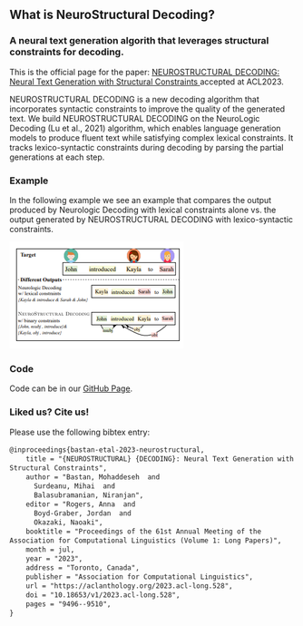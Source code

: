## What is NeuroStructural Decoding?
### A neural text generation algorith that leverages structural constraints for decoding.


This is the official page for the paper: <a href='https://aclanthology.org/2023.acl-long.528.pdf'> NEUROSTRUCTURAL DECODING: Neural Text Generation with Structural Constraints </a>  accepted at ACL2023.


NEUROSTRUCTURAL DECODING is a new decoding algorithm that incorporates syntactic constraints to improve the quality of the generated text. We build NEUROSTRUCTURAL DECODING on the NeuroLogic Decoding (Lu et al., 2021) algorithm, which enables language generation models to produce fluent text while satisfying complex lexical constraints. It tracks lexico-syntactic constraints  during decoding by parsing the partial generations at each step.

### Example
In the following example we see an example that compares the output produced by Neurologic Decoding with lexical constraints alone vs. the output generated by NEUROSTRUCTURAL DECODING with lexico-syntactic constraints.

<img src="assets/img/example.png" alt="Image of NeuroStructuralDecoding"/>

### Code
Code can be in our <a href='https://github.com/StonyBrookNLP/NeuroStructuralDecoding'> GitHub Page</a>.



### Liked us? Cite us!

Please use the following bibtex entry:
```
@inproceedings{bastan-etal-2023-neurostructural,
    title = "{NEUROSTRUCTURAL} {DECODING}: Neural Text Generation with Structural Constraints",
    author = "Bastan, Mohaddeseh  and
      Surdeanu, Mihai  and
      Balasubramanian, Niranjan",
    editor = "Rogers, Anna  and
      Boyd-Graber, Jordan  and
      Okazaki, Naoaki",
    booktitle = "Proceedings of the 61st Annual Meeting of the Association for Computational Linguistics (Volume 1: Long Papers)",
    month = jul,
    year = "2023",
    address = "Toronto, Canada",
    publisher = "Association for Computational Linguistics",
    url = "https://aclanthology.org/2023.acl-long.528",
    doi = "10.18653/v1/2023.acl-long.528",
    pages = "9496--9510",
}
```

